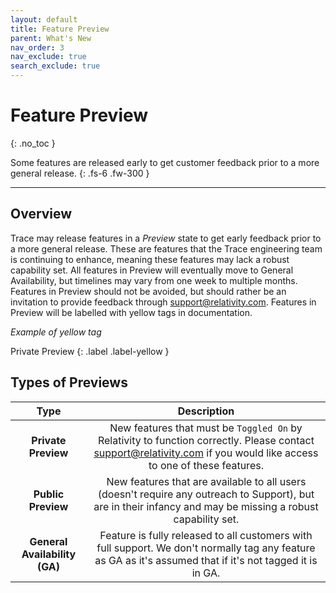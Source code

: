```yaml
---
layout: default
title: Feature Preview
parent: What's New
nav_order: 3
nav_exclude: true
search_exclude: true
---
```


# Feature Preview
{: .no_toc }

Some features are released early to get customer feedback prior to a more general release.
{: .fs-6 .fw-300 }

---

## Overview
Trace may release features in a *Preview* state to get early feedback prior to a more general release. These are features that the Trace engineering team is continuing to enhance, meaning these features may lack a robust capability set. All features in Preview will eventually move to General Availability, but timelines may vary from one week to multiple months. Features in Preview should not be avoided, but should rather be an invitation to provide feedback through [support@relativity.com](mailto:support@relativity.com). Features in Preview will be labelled with yellow tags in documentation.

*Example of yellow tag*

Private Preview 
{: .label .label-yellow }

## Types of Previews

| Type | Description |
|:--:|:---:|
| **Private Preview** | New features that must be `Toggled On` by Relativity to function correctly. Please contact [support@relativity.com](mailto:support@relativity.com) if you would like access to one of these features. |
| **Public Preview** | New features that are available to all users (doesn't require any outreach to Support), but are in their infancy and may be missing a robust capability set. |
| **General Availability (GA)** | Feature is fully released to all customers with full support. We don't normally tag any feature as GA as it's assumed that if it's not tagged it is in GA. |